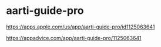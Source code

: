 # aarti-guide-pro


https://apps.apple.com/us/app/aarti-guide-pro/id1125063641


https://appadvice.com/app/aarti-guide-pro/1125063641
